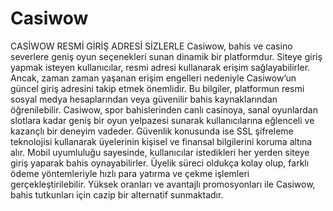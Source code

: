 # Casiwow
CASİWOW RESMİ GİRİŞ ADRESİ SİZLERLE
Casiwow, bahis ve casino severlere geniş oyun seçenekleri sunan dinamik bir platformdur. Siteye giriş yapmak isteyen kullanıcılar, resmi adresi kullanarak erişim sağlayabilirler. Ancak, zaman zaman yaşanan erişim engelleri nedeniyle Casiwow’un güncel giriş adresini takip etmek önemlidir. Bu bilgiler, platformun resmi sosyal medya hesaplarından veya güvenilir bahis kaynaklarından öğrenilebilir. Casiwow, spor bahislerinden canlı casinoya, sanal oyunlardan slotlara kadar geniş bir oyun yelpazesi sunarak kullanıcılarına eğlenceli ve kazançlı bir deneyim vadeder. Güvenlik konusunda ise SSL şifreleme teknolojisi kullanarak üyelerinin kişisel ve finansal bilgilerini koruma altına alır. Mobil uyumluluğu sayesinde, kullanıcılar istedikleri her yerden siteye giriş yaparak bahis oynayabilirler. Üyelik süreci oldukça kolay olup, farklı ödeme yöntemleriyle hızlı para yatırma ve çekme işlemleri gerçekleştirilebilir. Yüksek oranları ve avantajlı promosyonları ile Casiwow, bahis tutkunları için cazip bir alternatif sunmaktadır.
